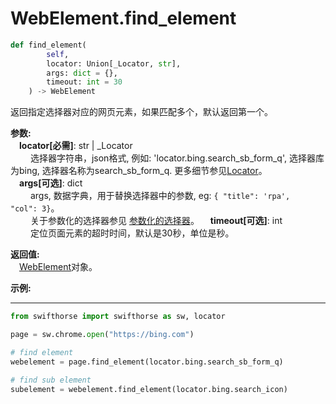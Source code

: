 
# WebElement.find_element
```python
def find_element(
        self,
        locator: Union[_Locator, str],
        args: dict = {},
        timeout: int = 30
    ) -> WebElement
```  

返回指定选择器对应的网页元素，如果匹配多个，默认返回第一个。 

**参数:**  
    &emsp;**locator[必需]**: str | _Locator   
        &emsp;&emsp; 选择器字符串，json格式, 例如: 'locator.bing.search_sb_form_q', 选择器库为bing, 选择器名称为search_sb_form_q. 更多细节参见[Locator](./../../../../../concepts/locator.md)。  
    &emsp;**args[可选]**: dict  
        &emsp;&emsp; args, 数据字典，用于替换选择器中的参数, eg: `{ "title": 'rpa',  "col": 3}`。  
        &emsp;&emsp; 关于参数化的选择器参见 [参数化的选择器](./../../../concepts/locator.md#parametric-locator)。 
    &emsp;**timeout[可选]**: int  
        &emsp;&emsp; 定位页面元素的超时时间，默认是30秒，单位是秒。

**返回值:**  
    &emsp;[WebElement](./webelement.md)对象。

**示例:**
***
```python
from swifthorse import swifthorse as sw, locator

page = sw.chrome.open("https://bing.com")

# find element
webelement = page.find_element(locator.bing.search_sb_form_q)

# find sub element   
subelement = webelement.find_element(locator.bing.search_icon)

```